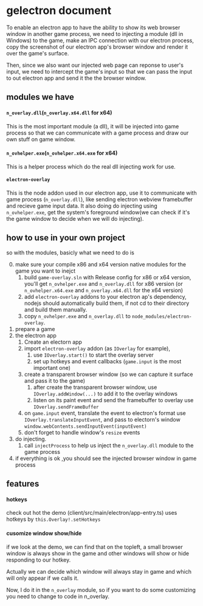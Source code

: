 # gelectron document

To enable an electron app to have the ability to show its web browser window in another game process, we need to injecting a module (dll in Windows) to the game, make an IPC connection with our electron process, copy the screenshot of our electron app's browser window and render it over the game's surface.

Then, since we also want our injected web page can reponse to user's input, we need to intercept the game's input so that we can pass the input to out electron app and send it the the browser window.

## modules we have

#### `n_overlay.dll`(`n_overlay.x64.dll` for x64)

This is the most important module (a dll), it will be injected into game process so that we can communicate with a game process and draw our own stuff on game window.

#### `n_ovhelper.exe`(`n_ovhelper.x64.exe` for x64)

This is a helper process which do the real dll injecting work for use.

#### `electron-overlay`

This is the node addon used in our electron app, use it to communicate with game process (`n_overlay.dll`), like sending electron webview framebuffer and recieve game input data.
It also doing do injecting using `n_ovhelper.exe`, get the system's foreground window(we can check if it's the game window to decide when we will do injecting).

## how to use in your own project

so with the modules, basicly what we need to do is

0. make sure your compile x86 and x64 version native modules for the game you want to inejct
    1. build `game-overlay.sln` with Release config for x86 or x64 version, you'll get `n_ovhelper.exe` and `n_overlay.dll` for x86 version (or `n_ovhelper.x64.exe` and `n_overlay.x64.dll` for the x64 version)
    2. add `electron-overlay` addons to your electron ap's dependency, nodejs should automatically build them, if not cd to their directory and build them manually.
    3. copy `n_ovhelper.exe` and `n_overlay.dll` to `node_modules/electron-overlay`.
1. prepare a game
2. the electron app
    1. Create an electorn app
    2. import `electron-overlay` addon (as `IOverlay` for example),
        1. use `IOverlay.start()` to start the overlay server
        2. set up hotkeys and event callbacks (`game.input` is the most important one)
    3. create a transparent browser window (so we can capture it surface and pass it to the game)
        1. after create the transparent browser window, use `IOverlay.addWindow(...)` to add it to the overlay windows
        2. listen on its paint event and send the framebuffer to overlay use `IOverlay.sendFrameBuffer`
    4. on `game.input` event, translate the event to electron's format use `IOverlay.translateInputEvent`, and pass to electorn's window `window.webContents.sendInputEvent(inputEvent)`
    5. don't forget to handle window's `resize` events
3. do injecting.
    1. call `injectProcess` to help us inject the `n_overlay.dll` module to the game process
4. if everything is ok ,you should see the injected browser window in game process

## features

#### hotkeys

check out hot the demo (client/src/main/electron/app-entry.ts) uses hotkeys by `this.Overlay!.setHotkeys`

#### cusomize window show/hide

if we look at the demo, we can find that on the topleft, a small browser window is always show in the game and other windows will show or hide responding to our hotkey.

Actually we can decide which window will always stay in game and which will only appear if we calls it.

Now, I do it in the `n_overlay` module, so if you want to do some customizing you need to change to code in n_overlay.
